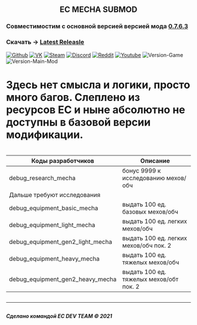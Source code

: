 <h2><p align="center">EC MECHA SUBMOD</p></h2>

### Совместимостим с основной версией версией мода [0.7.6.3]() </b>

### Скачать -> [Latest Releasle](https://github.com/Economic-Crisis-2013/ec_mecha_submod/releases)

 [![Github](https://img.shields.io/badge/-Github-000?style=flat-square&logo=Github&logoColor=white)](https://github.com/Economic-Crisis-2013)
 [![VK](https://img.shields.io/badge/-Steam-171a21?style=flat-square&logo=Steam&logoColor=white)](https://vk.com/ec_hoi_mod)
 [![Steam](https://img.shields.io/badge/-VK-blue?style=flat-square&logo=VK&logoColor=white)](https://steamcommunity.com/sharedfiles/filedetails/?id=2000532465) 
 [![Discord](https://img.shields.io/badge/-Discord-2c2f33?style=flat-square&logo=Discord&logoColor=white)](https://discord.gg/jjbue3F)
 [![Reddit](https://img.shields.io/badge/-Reddit-FF5700?style=flat-square&logo=Reddit&logoColor=white)](https://www.reddit.com/r/EC2013/)
 [![Youtube](https://img.shields.io/badge/-Youtube-c4302b?style=flat-square&logo=Youtube&logoColor=white)](https://www.youtube.com/c/HeartsofIronIVEconomicCrisis2013)
 ![Version-Game](https://img.shields.io/badge/Version--Game--HOI4-1.10.4-green?style=flat-square)
 ![Version-Main-Mod](https://img.shields.io/badge/Version--Main--Mod-0.7.6-red?style=flat-square)

<h1>Здесь нет смысла и логики, просто много багов.</b>
Слеплено из ресурсов ЕС и ныне абсолютно не доступны в базовой версии модификации.</b> <h1>
  
| Коды разработчиков   |           Описание         |
| ---- | -------------------------- |
| debug_research_mecha  | бонус 9999 к исследованию мехов/обч |
| Дальше требуют исследования |
| debug_equipment_basic_mecha | выдать 100 ед. базовых мехов/обч |
| debug_equipment_light_mecha  | выдать 100 ед. легких мехов/обч |
| debug_equipment_gen2_light_mecha | выдать 100 ед. легких мехов/обч пок. 2 |
| debug_equipment_heavy_mecha | выдать 100 ед. тяжелых мехов/обч|
| debug_equipment_gen2_heavy_mecha | выдать 100 ед. тяжелых мехов/обт пок. 2 |


___
##### Сделано командой EC DEV TEAM © 2021
